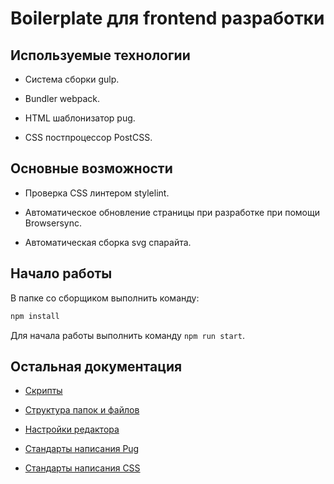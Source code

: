 # Boilerplate для frontend разработки

## Используемые технологии

* Система сборки gulp.

* Bundler webpack.

* HTML шаблонизатор pug.

* CSS постпроцессор PostCSS.

## Основные возможности

* Проверка CSS линтером stylelint.

* Автоматическое обновление страницы при разработке при помощи Browsersync.

* Автоматическая сборка svg спарайта.

## Начало работы

В папке со сборщиком выполнить команду:

```bash
npm install
```

Для начала работы выполнить команду `npm run start`.

## Остальная документация

* [Скрипты](https://github.com/alkorlos/bundler/tree/master/docs/scripts.md)

* [Структура папок и файлов](https://github.com/alkorlos/bundler/tree/master/docs/structure.md)

* [Настройки редактора](https://github.com/alkorlos/bundler/tree/master/docs/editorconfig.md)

* [Стандарты написания Pug](https://github.com/alkorlos/bundler/tree/master/docs/codeguide-html.md)

* [Стандарты написания CSS](https://github.com/alkorlos/bundler/tree/master/docs/codeguide-css.md)
